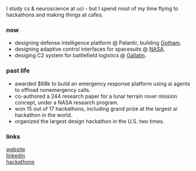 I study cs & neuroscience at uci - but I spend most of my time flying to hackathons and making things at cafes.

### now 
* designing defense intelligence platform @ Palantir, building [Gotham](https://www.palantir.com/platforms/gotham/).
* designing adaptive control interfaces for spacesuits @ [NASA](https://www.nasa.gov/learning-resources/spacesuit-user-interface-technologies-for-students/).
* desiging C2 system for battlefield logistics @ [Gallatin](https://www.gallatin.ai/).

### past life 
* awarded $68k to build an emergency response platform using ai agents to offload nonemergency calls.
* co-authored a 244 research paper for a lunar terrain rover mission concept, under a NASA research program.
* won 15 out of 17 hackathons, including grand prize at the largest ai hackathon in the world.
* organized the largest design hackathon in the U.S. two times.
<!--
## Tech Stack: ##
![Figma](https://img.shields.io/badge/Figma-F24E1E?logo=figma&logoColor=FFF&style=for-the-badge)
![React](https://img.shields.io/badge/React-61DAFB?logo=react&logoColor=282C34&style=for-the-badge)
![TypeScript](https://img.shields.io/badge/TypeScript-3178C6?logo=typescript&logoColor=FFF&style=for-the-badge)
![Next.JS](https://img.shields.io/badge/next%20js-000000?style=for-the-badge&logo=nextdotjs&logoColor=white)
![Prisma](https://img.shields.io/badge/Prisma-3982CE?style=for-the-badge&logo=Prisma&logoColor=white)
![SQL](https://img.shields.io/badge/SQL-4479A1?logo=sql&logoColor=FFF&style=for-the-badge)
![Sass](https://img.shields.io/badge/Sass-CC6699?logo=sass&logoColor=FFF&style=for-the-badge)
![Python](https://img.shields.io/badge/Python-3776AB?logo=python&logoColor=FFF&style=for-the-badge)
![C++](https://img.shields.io/badge/C++-00599C?logo=cplusplus&logoColor=FFF&style=for-the-badge)
![Java](https://img.shields.io/badge/Java-007396?logo=java&logoColor=FFF&style=for-the-badge)
![Pandas](https://img.shields.io/badge/Pandas-150458?logo=pandas&logoColor=FFF&style=for-the-badge)
![R Studio](https://img.shields.io/badge/R-276DC3?logo=r&logoColor=FFF&style=for-the-badge)
![React Native](https://img.shields.io/badge/React_Native-20232A?logo=react&logoColor=61DAFB&style=for-the-badge)
![Blender](https://img.shields.io/badge/Blender-F5792A?logo=blender&logoColor=FFF&style=for-the-badge)
![Unity](https://img.shields.io/badge/Unity-000000?logo=unity&logoColor=FFF&style=for-the-badge)
![Three.js](https://img.shields.io/badge/Three.js-000000?logo=three.js&logoColor=FFF&style=for-the-badge)

### Bookshelf
* Song: [Phoenix](https://www.youtube.com/watch?v=i1IKnWDecwA) by LoL
* Book: [Mastery](https://www.amazon.com/Mastery-Robert-Greene/dp/014312417X) by Robert Greene
* Article: [Live vs Dead Players](https://samoburja.com/live-versus-dead-players/)
-->
### links
[website](https://jaslavie.com)
<br>
[linkedin](https://linkedin.com/in/jaslavie)
<br>
[hackathons](https://devpost.com/jaslavie)
<!--

* Zothacks / UCI, Nov 23' (🥈 2nd Place)
* ICSSC WebJam / UCI, Nov 23' (🥈 2nd Place)
* React Game Jam, Dec 23' (🏅 4th Place)
* SBHacks/ UCSB, Jan 24' 
* RoseHacks / UCR, Jan 24' (🏅 Best UI/UX)
* IrvineHacks / UCI, Jan 24' (🏅 Best use of Public Database (honorary))
* QWERHacks / UCLA, Feb 24' (🏅 Most Inclusive Hack sponsored by Figma. 🏅 Best Use of TinyMCE)
* El Segundo Defense Hackathon, Feb 24' (Attended by reps from Anduril, Palantir, SpaceX, VC's, ect)
* FullyHacks / CSUF, Feb 24' (🏅 Most Technically Impressive Hack)
* AthenaHacks / USC, Mar 24' (🥇 Best Overall Hack)
* DreamXR / Founders Inc in SF, Mar 24' (🏅 Finalist/2nd Overall in Games Track. Pitched to VCs, YC founders, Meta, Unity, etc)
* UncommonHacks / UChicago, Mar 24' (🏅 Winner of Programmatic Art Category)
* YHacks / Yale, Mar 24' (🥇 Best Overall Hack)
* DiamondHacks / UCSD, Apr 24' (🏅 Winner of Education Track)
* MHacks / UMich, Apr 24'
* LAHacks / UCLA, Apr 24' (🥇 1st Place Google Company Challenge)
* DavisHacks / UCDavis, Apr 24' (🥈 2nd Place Intel Challenge)
* Berkeley AI Hackathon / UC Berkeley, Jun 24' (🥇 1st Place Overall, 1st Place Social Good, 1st Place Intel)
-->
